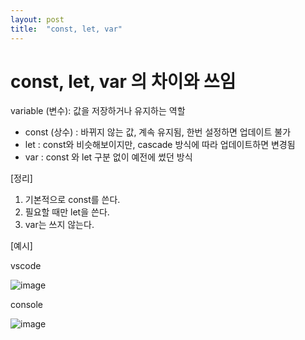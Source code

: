 ```yaml
---
layout: post
title:  "const, let, var"
---
```


# const, let, var 의 차이와 쓰임

variable (변수): 값을 저장하거나 유지하는 역할

- const (상수) : 바뀌지 않는 값, 계속 유지됨, 한번 설정하면 업데이트 불가
- let : const와 비슷해보이지만, cascade 방식에 따라 업데이트하면 변경됨
- var : const 와 let 구분 없이 예전에 썼던 방식


[정리]
 1. 기본적으로 const를 쓴다.
 2. 필요할 때만 let을 쓴다.
 3. var는 쓰지 않는다.


[예시]

vscode

![image](https://user-images.githubusercontent.com/97942837/149937206-c59610f5-2f5f-4aa1-bad5-cca52566f977.png)


console

![image](https://user-images.githubusercontent.com/97942837/149937328-27c13fa4-716a-4a04-9c4d-ab1dcc2e5460.png)
